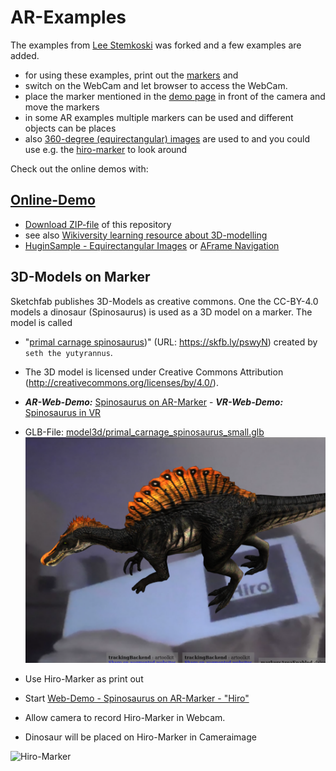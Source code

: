 # AR-Examples
The examples from [Lee Stemkoski](https://github.com/stemkoski/AR-Examples) was forked and a few examples are added.
* for using these examples, print out the [markers](markers/Marker_Printout_AR_demo.pdf) and
* switch on the WebCam and let browser to access the WebCam.
* place the marker mentioned in the [demo page](https://niebert.github.io/AR-Examples) in front of the camera and move the markers
* in some AR examples multiple markers can be used and different objects can be places
* also [360-degree (equirectangular) images](https://www.github.com/niebert/HuginSample) are used to and you could use e.g. the [hiro-marker](markers/Marker_Printout_AR_demo.pdf) to look around

Check out the online demos with:
## [Online-Demo](https://niebert.github.io/AR-Examples)
* [Download ZIP-file](https://github.com/niebert/AR-Examples/archive/refs/heads/master.zip) of this repository
* see also [Wikiversity learning resource about 3D-modelling](https://en.wikiversity.org/wiki/3D_Modelling/Examples/AR_with_Markers)
* [HuginSample - Equirectangular Images](https://www.github.com/niebert/HuginSample) or [AFrame Navigation](https://niebert.github.io/aframe360navigation/)
 
## 3D-Models on Marker
Sketchfab publishes 3D-Models as creative commons. One the CC-BY-4.0 models a dinosaur (Spinosaurus) is used as a 3D model on a marker. The model is called 
* "[primal carnage spinosaurus](https://skfb.ly/pswyN))" (URL: https://skfb.ly/pswyN) created by `seth the yutyrannus`.
* The 3D model is licensed under Creative Commons Attribution (http://creativecommons.org/licenses/by/4.0/).
* ***AR-Web-Demo:*** [Spinosaurus on AR-Marker](https://niebert.github.io/AR-Examples/spinosaurus_hiro_ar.html) - ***VR-Web-Demo:*** [Spinosaurus in VR](https://niebert.github.io/HuginSample/spinosaurus_rieselfelder_aframe.html)
* GLB-File: [model3d/primal_carnage_spinosaurus_small.glb](model3d/primal_carnage_spinosaurus_small.glb)
![Spinosaurus on AR-Marker](./img/spinosaurus_on_ar_marker.png)

* Use Hiro-Marker as print out
* Start [Web-Demo - Spinosaurus on AR-Marker - "Hiro"](https://niebert.github.io/AR-Examples/spinosaurus_hiro_ar.html)
* Allow camera to record Hiro-Marker in Webcam.
* Dinosaur will be placed on Hiro-Marker in Cameraimage
  
![Hiro-Marker](./markers/hiro.png)
